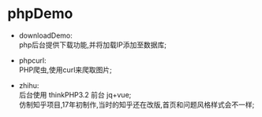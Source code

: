 # phpDemo
- downloadDemo:  
php后台提供下载功能,并将加载IP添加至数据库;

- phpcurl:  
PHP爬虫,使用curl来爬取图片;

- zhihu:  
后台使用 thinkPHP3.2 前台 jq+vue;  
仿制知乎项目,17年初制作,当时的知乎还在改版,首页和问题风格样式会不一样;  

